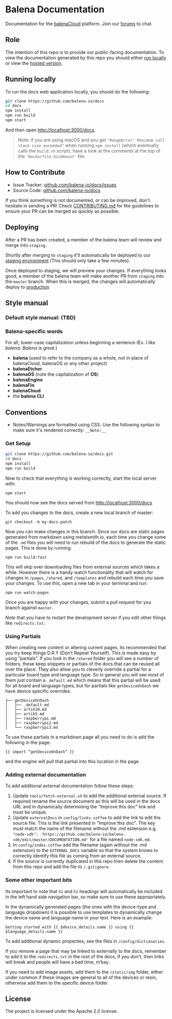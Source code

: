 Balena Documentation
======================

Documentation for the [balenaCloud](https://balena.io/) platform. Join our [forums](https://forums.balena.io/) to chat.

Role
----

The intention of this repo is to provide our public-facing documentation. To view the documentation generated by this repo you should either [run locally](#running-locally) or view the [hosted version](https://www.balena.io/docs/).

Running locally
---------------

To run the docs web application locally, you should do the following:

```sh
git clone https://github.com/balena-io/docs
cd docs
npm install
npm run build
npm start
```
And then open [http://localhost:3000/docs](http://localhost:3000/docs).

> Note: if you are using macOS and you get `"RangeError: Maximum call stack size exceeded"`
> when running `npm install` (which eventually calls the `build.sh` script), have a look at
> the comments at the top of the `'Dockerfile.bindmount'` file.


How to Contribute
----------

- Issue Tracker: [github.com/balena-io/docs/issues](https://github.com/balena-io/docs/issues)
- Source Code: [github.com/balena-io/docs](https://github.com/balena-io/docs)

If you think something is not documented, or can be improved, don't hesitate in sending a PR! Check [CONTRIBUTING.md](CONTRIBUTING.md) for the guidelines to ensure your PR can be merged as quickly as possible.


Deploying
----------

After a PR has been created, a member of the balena team will review and merge into `staging`.

Shortly after merging to `staging` it'll automatically be deployed to our [staging environment](https://www.balena-staging.io/docs/) (This should only take a few minutes).

Once deployed to staging, we will preview your changes. If everything looks good, a member of the balena team will make another PR from `staging` into the `master` branch. When this is merged, the changes will automatically deploy to [production](https://balena.io/docs)


Style manual
----------

### Default style manual: (TBD)

### Balena-specific words
For all, lower-case capitalization unless beginning a sentence (Ex. *I like balena. Balena is great.*)
* **balena** (used to refer to the company as a whole, not in place of balenaCloud, balenaOS or any other project)
* **balenaEtcher**
* **balenaOS** (note the capitalization of **OS**)
* **balenaEngine**
* **balenaFin**
* **balenaCloud**
* the **balena CLI**


Conventions
-----------
- Notes/Warnings are formatted using CSS. Use the following syntax to make sure it's rendered correctly: `__Note:__`

### Get Setup

```sh
git clone https://github.com/balena-io/docs.git
cd docs
npm install
npm run build
```
Now to check that everything is working correctly, start the local server with:
```
npm start
```
You should now see the docs served from [http://localhost:3000/docs](http://localhost:3000/docs)

To add you changes to the docs, create a new local branch of master:
```
git checkout -b my-docs-patch
```
Now you can make changes in this branch. Since our docs are static pages generated from markdown using metalsmith.io, each time you change some of the `.md` files you will need to run rebuild of the docs to generate the static pages. This is done by running:
```
npm run build:fast
```
This will skip over downloading files from external sources which takes a while. However there is a handy watch functionality that will watch for changes in `/pages`, `/shared`, and `/templates` and rebuild each time you save your changes. To use this, open a new tab in your terminal and run:
```
npm run watch-pages
```
Once you are happy with your changes, submit a pull request for you branch against `master`.

_Note_ that you have to restart the development server if you edit other things like `redirects.txt`.

### Using Partials

When creating new content or altering current pages, its recommended that you try keep things D.R.Y (Don’t Repeat Yourself). This is made easy by using “partials”. If you look in the `/shared` folder you will see a number of folders, these keep snippets or partials of the docs that can be reused all over the place. They also allow you to cleverly override a partial for a particular board type and language type. So in general you will see most of them just contain a `_default.md` which means that this partial will be used for all board and language types, but for partials like `getDeviceOnDash` we have device specific overrides.

```
├── getDeviceOnDash
│   ├── _default.md
│   ├── artik10.md
│   ├── artik5.md
│   ├── raspberrypi.md
│   ├── raspberrypi2.md
│   └── raspberrypi3.md
```

To use these partials in a markdown page all you need to do is add the following in the page:
```
{{ import “getDeviceOnDash” }}
```
and the engine will pull that partial into this location in the page.

### Adding external documentation

To add additional external documentation follow these steps:

1. Update `tools/fetch-external.sh` to add the additional external source. If required rename the source document as this will be used in the docs URL and in dynamically determining the "Improve this doc" link and must be unique. 
2. Update `externalDocs` in `config/links.coffee` to add the link to edit the source file. This is the link presented in "Improve this doc". The key must match the name of the filename without the .md extension e.g. `"node-sdk": 'https://github.com/balena-io/balena-sdk/edit/master/DOCUMENTATION.md'` for a file named `node-sdk.md`.
3. In `config/index.coffee` add the filename (again without the .md extension) to the `EXTERNAL_DOCS` variable so that the system knows to correctly identify this file as coming from an external source.
4. If the source is currently duplicated in this repo then delete the content from this repo and add the file to `/.gitignore`.

### Some other important bits

Its important to note that `h1` and `h2` headings will automatically be included in the left hand side navigation bar, so make sure to use these appropriately.

In the dynamically generated pages (the ones with the device-type and language dropdown) it is possible to use templates to dynamically change the device name and language name in your text. Here is an example:
```
Getting started with {{ $device_details.name }} using {{ $language_details.name }}
```
To add additional dynamic properties, see the files in `/config/dictionaries`.

If you remove a page that may be linked to externally to the docs, remember to add it to the `redirects.txt` in the root of the docs, if you don’t, then links will break and people will have a bad time, m’kay.

If you need to add image assets, add them to the `/static/img` folder, either under common if these images are general to all of the devices or resin, otherwise add them to the specific device folder.

License
-------

The project is licensed under the Apache 2.0 license.
